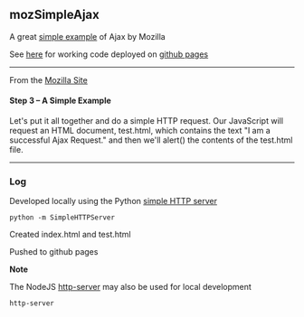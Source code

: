 
## mozSimpleAjax

A great [simple example](https://developer.mozilla.org/en-US/docs/AJAX/Getting_Started) of Ajax by Mozilla

See [here](http://tomgdow.github.io/mozSimpleAjax/) for working code deployed on [github pages](https://pages.github.com/) 

---

 From the [Mozilla Site](https://developer.mozilla.org/en-US/docs/AJAX/Getting_Started)

#### Step 3 – A Simple Example

Let's put it all together and do a simple HTTP request. Our JavaScript will request an HTML document, test.html, which contains the text "I am a successful Ajax Request." and then we'll alert() the contents of the test.html file.

---

### Log

Developed locally using the Python [simple HTTP server](https://docs.python.org/2/library/simplehttpserver.html) 
 
    python -m SimpleHTTPServer

Created index.html and test.html

Pushed to github pages

**Note**

The NodeJS [http-server](https://www.npmjs.com/package/http-server)  may also be used for local development

    http-server
